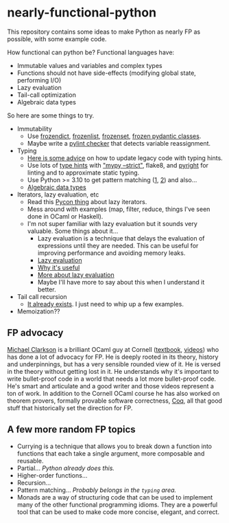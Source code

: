 # nearly-functional-python

This repository contains some ideas to make Python as nearly FP as possible, with some example code.

How functional can python be? Functional languages have:

* Immutable values and variables and complex types
* Functions should not have side-effects (modifying global state, performing I/O)
* Lazy evaluation
* Tail-call optimization
* Algebraic data types

So here are some things to try.

* Immutability
  * Use [frozendict](https://pypi.org/project/frozendict/),
    [frozenlist](https://pypi.org/project/frozenlist/),
    [frozenset](https://docs.python.org/3/library/stdtypes.html?highlight=frozenset#frozenset),
    [frozen pydantic classes](https://docs.pydantic.dev/usage/model_config/).
  * Maybe write a
    [pylint checker](https://pylint.pycqa.org/en/latest/development_guide/how_tos/custom_checkers.html#write-a-checker)
    that detects variable reassignment.
* Typing
  * [Here is some advice](https://github.com/microsoft/pyright/blob/main/docs/getting-started.md) on how to update
    legacy code with typing hints.
  * Use lots of [type hints](https://docs.python.org/3/library/typing.html) with
    ["mypy –strict"](https://mypy.readthedocs.io/en/stable/cheat_sheet_py3.html),
    flake8, and [pyright](https://github.com/microsoft/pyright) for linting and to approximate static typing.
  * Use Python >= 3.10 to get pattern matching
    ([1](https://www.infoworld.com/article/3609208/how-to-use-structural-pattern-matching-in-python.html),
     [2](https://benhoyt.com/writings/python-pattern-matching/)) and also...
  * [Algebraic data types](https://stackoverflow.com/questions/16258553)
* Iterators, lazy evaluation, etc
  * Read this [Pycon thing](https://pycon2019.trey.io/iterator-protocol.html) about lazy iterators.
  * Mess around with examples (map, filter, reduce, things I've seen done in OCaml or Haskell).
  * I'm not super familiar with lazy evaluation but it sounds very valuable. Some things about it...
    * Lazy evaluation is a technique that delays the evaluation of expressions until they are needed. This can be useful for improving performance and avoiding memory leaks.
    * [Lazy evaluation](https://wiki.c2.com/?LazyEvaluation)
    * [Why it's useful](https://stackoverflow.com/questions/265392/why-is-lazy-evaluation-useful)
    * [More about lazy evaluation](https://academic.udayton.edu/saverioperugini/courses/cps343/lecture_notes/lazyevaluation.html)
    * Maybe I'll have more to say about this when I understand it better.
* Tail call recursion
  * [It already exists](https://pypi.org/project/tail-recursive/). I just need to whip up a few examples.
* Memoization??

## FP advocacy

[Michael Clarkson](https://www.engineering.cornell.edu/faculty-directory/michael-clarkson) is a brilliant OCaml guy at Cornell
([textbook](https://cs3110.github.io/textbook/cover.html), [videos](https://www.youtube.com/@MichaelRyanClarkson/videos))
who has done a lot of advocacy for FP. He is deeply rooted in its theory, history and underpinnings, but has a very
sensible rounded view of it. He is versed in the theory without getting lost in it. He understands why it's
important to write bullet-proof code in a world that needs a lot more bullet-proof code. He's smart and articulate
and a good writer and those videos represent a ton of work. In addition to the Cornell OCaml course he has also worked
on theorem provers, formally provable software correctness, [Coq](https://coq.inria.fr/), all that good stuff that
historically set the direction for FP.

## A few more random FP topics

* Currying is a technique that allows you to break down a function into functions that each take a single argument, more composable and reusable.
* Partial... *Python already does this.*
* Higher-order functions...
* Recursion...
* Pattern matching... *Probably belongs in the `typing` area.*
* Monads are a way of structuring code that can be used to implement many of the other functional programming idioms.
  They are a powerful tool that can be used to make code more concise, elegant, and correct.
